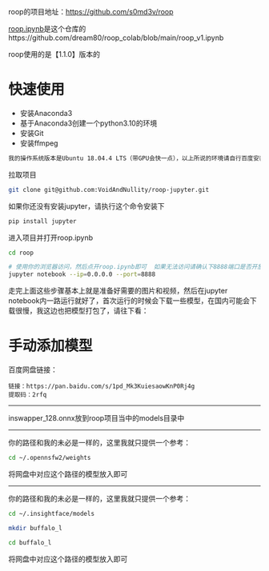 
roop的项目地址：https://github.com/s0md3v/roop

[roop.ipynb](https://github.com/VoidAndNullity/roop/blob/main/roop.ipynb)是这个仓库的https://github.com/dream80/roop_colab/blob/main/roop_v1.ipynb

roop使用的是【1.1.0】版本的

# 快速使用

- 安装Anaconda3
- 基于Anaconda3创建一个python3.10的环境
- 安装Git
- 安装ffmpeg

```markdown
我的操作系统版本是Ubuntu 18.04.4 LTS（带GPU会快一点），以上所说的环境请自行百度安装！
```

拉取项目

```bash
git clone git@github.com:VoidAndNullity/roop-jupyter.git
```

如果你还没有安装jupyter，请执行这个命令安装下

```bash
pip install jupyter
```

进入项目并打开roop.ipynb

```bash
cd roop

# 使用你的浏览器访问，然后点开roop.ipynb即可  如果无法访问请确认下8888端口是否开放
jupyter notebook --ip=0.0.0.0 --port=8888
```

走完上面这些步骤基本上就是准备好需要的图片和视频，然后在jupyter notebook内一路运行就好了，首次运行的时候会下载一些模型，在国内可能会下载很慢，我这边也把模型打包了，请往下看：

# 手动添加模型

百度网盘链接：

```
链接：https://pan.baidu.com/s/1pd_Mk3KuiesaowKnP0Rj4g 
提取码：2rfq 
```

------

inswapper_128.onnx放到roop项目当中的models目录中

------

你的路径和我的未必是一样的，这里我就只提供一个参考：

```bash
cd ~/.opennsfw2/weights
```

将网盘中对应这个路径的模型放入即可

------

你的路径和我的未必是一样的，这里我就只提供一个参考：

```bash
cd ~/.insightface/models

mkdir buffalo_l

cd buffalo_l
```

将网盘中对应这个路径的模型放入即可
